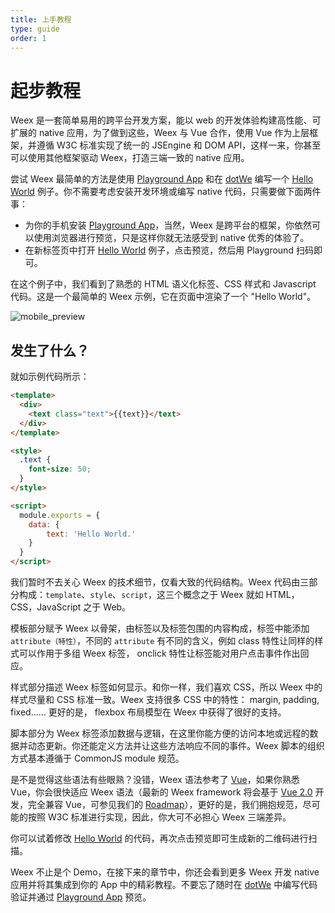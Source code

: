 ```yaml
---
title: 上手教程
type: guide
order: 1
---
```


# 起步教程

Weex 是一套简单易用的跨平台开发方案，能以 web 的开发体验构建高性能、可扩展的 native 应用，为了做到这些，Weex 与  Vue 合作，使用 Vue 作为上层框架，并遵循 W3C 标准实现了统一的 JSEngine 和 DOM API，这样一来，你甚至可以使用其他框架驱动 Weex，打造三端一致的 native 应用。

尝试 Weex 最简单的方法是使用 [Playground App](https://alibaba.github.io/weex/download.html) 和在 [dotWe](http://dotwe.org) 编写一个 [Hello World](http://dotwe.org/656345423a7ef46f4b897ff471fd2ab5) 例子。你不需要考虑安装开发环境或编写 native 代码，只需要做下面两件事：

- 为你的手机安装 [Playground App](https://alibaba.github.io/weex/download.html)，当然，Weex 是跨平台的框架，你依然可以使用浏览器进行预览，只是这样你就无法感受到 native 优秀的体验了。
- 在新标签页中打开 [Hello World](http://dotwe.org/656345423a7ef46f4b897ff471fd2ab5) 例子，点击预览，然后用  Playground 扫码即可。

在这个例子中，我们看到了熟悉的 HTML 语义化标签、CSS 样式和 Javascript 代码。这是一个最简单的 Weex 示例，它在页面中渲染了一个 "Hello World"。

![mobile_preview](https://img.alicdn.com/tps/TB1Ymw3OpXXXXcvXpXXXXXXXXXX-500-1013.jpg)

## 发生了什么？

就如示例代码所示：

```html
<template>
  <div>
    <text class="text">{{text}}</text>
  </div>
</template>

<style>
  .text {
    font-size: 50;
  }
</style>

<script>
  module.exports = {
    data: {
        text: 'Hello World.'
    }
  }
</script>
```

我们暂时不去关心 Weex 的技术细节，仅看大致的代码结构。Weex 代码由三部分构成：`template`、`style`、`script`，这三个概念之于 Weex 就如 HTML，CSS，JavaScript 之于 Web。

模板部分赋予 Weex 以骨架，由标签以及标签包围的内容构成，标签中能添加 `attribute（特性）`，不同的 `attribute` 有不同的含义，例如 class 特性让同样的样式可以作用于多组 Weex 标签， onclick 特性让标签能对用户点击事件作出回应。

样式部分描述 Weex 标签如何显示。和你一样，我们喜欢 CSS，所以 Weex 中的样式尽量和 CSS 标准一致。Weex 支持很多 CSS 中的特性： margin, padding, fixed...... 更好的是， flexbox 布局模型在 Weex 中获得了很好的支持。

脚本部分为 Weex 标签添加数据与逻辑，在这里你能方便的访问本地或远程的数据并动态更新。你还能定义方法并让这些方法响应不同的事件。Weex 脚本的组织方式基本遵循于 CommonJS module 规范。

是不是觉得这些语法有些眼熟？没错，Weex 语法参考了 [Vue](https://github.com/vuejs/vue)，如果你熟悉 Vue，你会很快适应 Weex 语法（最新的 Weex framework 将会基于 [Vue 2.0](https://github.com/vuejs/vue) 开发，完全兼容 Vue，可参见我们的 [Roadmap](https://github.com/weexteam/weex-vue-framework/issues/9)），更好的是，我们拥抱规范，尽可能的按照 W3C 标准进行实现，因此，你大可不必担心 Weex 三端差异。

你可以试着修改 [Hello World](http://dotwe.org/656345423a7ef46f4b897ff471fd2ab5) 的代码，再次点击预览即可生成新的二维码进行扫描。

Weex 不止是个 Demo，在接下来的章节中，你还会看到更多 Weex 开发 native 应用并将其集成到你的 App 中的精彩教程。不要忘了随时在 [dotWe](http://dotwe.org) 中编写代码验证并通过 [Playground App](https://alibaba.github.io/weex/download.html) 预览。
